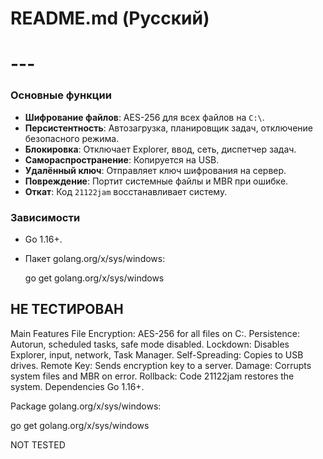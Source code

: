 # README.md (Русский)

# ---

### Основные функции
- **Шифрование файлов**: AES-256 для всех файлов на `C:\`.
- **Персистентность**: Автозагрузка, планировщик задач, отключение безопасного режима.
- **Блокировка**: Отключает Explorer, ввод, сеть, диспетчер задач.
- **Самораспространение**: Копируется на USB.
- **Удалённый ключ**: Отправляет ключ шифрования на сервер.
- **Повреждение**: Портит системные файлы и MBR при ошибке.
- **Откат**: Код `21122jam` восстанавливает систему.

### Зависимости
- Go 1.16+.
- Пакет golang.org/x/sys/windows:
 
  go get golang.org/x/sys/windows

НЕ ТЕСТИРОВАН
---
Main Features
File Encryption: AES-256 for all files on C:\.
Persistence: Autorun, scheduled tasks, safe mode disabled.
Lockdown: Disables Explorer, input, network, Task Manager.
Self-Spreading: Copies to USB drives.
Remote Key: Sends encryption key to a server.
Damage: Corrupts system files and MBR on error.
Rollback: Code 21122jam restores the system.
Dependencies
Go 1.16+.

Package golang.org/x/sys/windows:


go get golang.org/x/sys/windows

NOT TESTED
